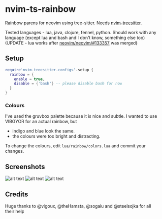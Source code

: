 # nvim-ts-rainbow
Rainbow parens for neovim using tree-sitter. Needs [nvim-treesitter](https://github.com/nvim-treesitter/nvim-treesitter).

Tested languages - lua, java, clojure, fennel, python. Should work with any language (except lua and bash and I don't know, something else too)
(UPDATE - lua works after [neovim/neovim/#133357](https://github.com/neovim/neovim/pull/13357#issuecomment-733656851) was merged)

## Setup
```lua
require'nvim-treesitter.configs'.setup {
  rainbow = {
    enable = true,
    disable = {'bash'} -- please disable bash for now
  }
}
```

### Colours
I've used the gruvbox palette because it is nice and subtle. I wanted to use VIBGYOR for an actual rainbow, but
 - indigo and blue look the same.
 - the colours were too bright and distracting.

To change the colours, edit `lua/rainbow/colors.lua` and commit your changes.
## Screenshots
![alt text](https://raw.githubusercontent.com/p00f/nvim-ts-rainbow/master/screenshots/java.png)
![alt text](https://raw.githubusercontent.com/p00f/nvim-ts-rainbow/master/screenshots/clojure.png)
![alt text](https://raw.githubusercontent.com/p00f/nvim-ts-rainbow/master/screenshots/fennel.png)
## Credits
Huge thanks to @vigoux, @theHamsta, @sogaiu and @steelsojka for all their help
